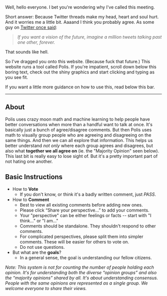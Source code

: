 Well, hello everyone.
I bet you're wondering why I've called this meeting.

Short answer: Because Twitter threads make my head, heart and soul hurt.
And it worries me a little bit.
Aaaand I think you probably agree.
As some guy on [Twitter once said](https://twitter.com/worrydream/status/768994815442694144):

> _If you want a vision of the future, imagine a million tweets talking past one other, forever._

That sounds like hell.

So I've dragged you onto this website.
(Because fuck that future.)
This website runs a tool called Polis.
If you're impatient, scroll down below this boring text, check out the shiny graphics and start clicking and typing as you see fit.

If you want a little more guidance on how to use this, read below this bar.

----------------------

## About

Polis uses crazy moon math and machine learning to help people have better conversations when more than a handful want to talk at once.
It's basically just a bunch of agree/disagree comments.
But then Polis uses math to visually group people who are agreeing and disagreeing on the same things.
And then we can all explore that information.
This helps us better understand _not only_ where each group agrees and disagrees, but also what **together we all agree on**
(ie. the "Majority Opinion" seen below).
This last bit is really easy to lose sight of.
But it's a pretty important part of not hating one another.

## Basic Instructions

* How to **Vote**
  * If you don't know, or think it's a badly written comment, just _PASS_.
* How to **Comment**
  * Best to view all existing comments before adding new ones.
  * Please click “Share your perspective…” to add your comments.
  * Your "perspective" can be either feelings or facts -- start with "I think..." or "I am..."
  * Comments should be standalone.
    They shouldn't respond to other comments.
  * For complicated perspectives, please split them into simpler comments.
    These will be easier for others to vote on.
  * Do not use questions.
* But what are the **goals**?
  * In a general sense, the goal is understanding our fellow citizens.

_Note:
This system is not for counting the number of people holding each opinion.
It's for understanding both the diverse “opinion groups” and also the “majority opinions” shared by all.
It's about understanding consensus.
People with the same opinions are represented as a single group.
We welcome everyone to share their views._
